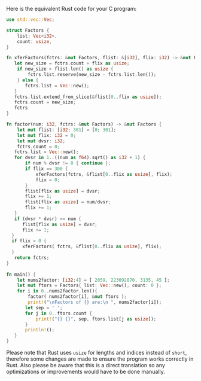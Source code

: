 Here is the equivalent Rust code for your C program:

```rust
use std::vec::Vec;

struct Factors {
    list: Vec<i32>,
    count: usize,
}

fn xferFactors(fctrs: &mut Factors, flist: &[i32], flix: i32) -> &mut Factors{
   let new_size = fctrs.count + flix as usize; 
    if new_size > flist.len() as usize {
        fctrs.list.reserve(new_size - fctrs.list.len());
    } else {
       fctrs.list = Vec::new();
   }
   fctrs.list.extend_from_slice(&flist[0..flix as usize]);
   fctrs.count = new_size; 
   fctrs
}

fn factor(num: i32, fctrs: &mut Factors) -> &mut Factors {
    let mut flist: [i32; 301] = [0; 301];
    let mut flix: i32 = 0;
    let mut dvsr: i32;
    fctrs.count = 0;
   fctrs.list = Vec::new();
   for dvsr in 1..((num as f64).sqrt() as i32 + 1) {
       if num % dvsr != 0 { continue };
       if flix == 300 {
           xferFactors(fctrs, &flist[0..flix as usize], flix);
           flix = 0;
       }
       flist[flix as usize] = dvsr;
       flix += 1;
       flist[flix as usize] = num/dvsr;
       flix += 1;
   }
   if (dvsr * dvsr) == num {
      flist[flix as usize] = dvsr;
      flix += 1;
  }
  if flix > 0 {
      xferFactors( fctrs, &flist[0..flix as usize], flix);
  }
   return fctrs;
}
    
fn main() {
    let nums2factor: [i32;4] = [ 2059, 223092870, 3135, 45 ];
    let mut ftors = Factors{ list: Vec::new(), count: 0 };
    for i in 0..nums2factor.len(){
        factor( nums2factor[i], &mut ftors );
        print!("\nFactors of {} are:\n ", nums2factor[i]);
       let sep = ' ';
       for j in 0..ftors.count {
           print!("{} {}", sep, ftors.list[j as usize]);
       }
       println!();
   }
}
```
Please note that Rust uses `usize` for lengths and indices instead of `short`, therefore some changes are made to ensure the program works correctly in Rust. Also please be aware that this is a direct translation so any optimizations or improvements would have to be done manually.
